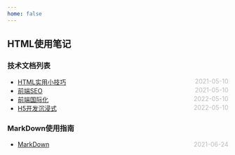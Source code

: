 ```yaml
---
home: false
---
```

## HTML使用笔记
### 技术文档列表
* [HTML实用小技巧](./usefulTips)  <span style="color:#bbb; float:right">2021-05-10</span>
* [前端SEO](./seo)  <span style="color:#bbb; float:right">2021-05-10</span>
* [前端国际化](./internationalization)  <span style="color:#bbb; float:right">2022-05-10</span>
* [H5开发沉浸式](./immersed)  <span style="color:#bbb; float:right">2022-05-10</span>

### MarkDown使用指南
*  [MarkDown](../blog-daily/use-markdown)  <span style="color:#bbb; float:right">2021-06-24</span>
